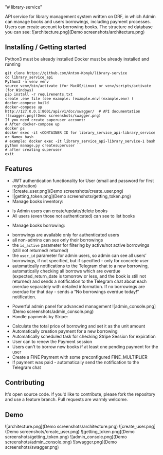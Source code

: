 "# library-service" 

API service for library management system written on DRF,
in which Admin can manage books and users borrowings, including payment processes.
Users can create account to borrowing books.
The structure od database you can see: 
![architecture.png](Demo screenshots/architecture.png)


## Installing / Getting started

Python3 must be already installed
Docker must be already installed and running

```shell
git clone https://github.com/Anton-Konyk/library-service
cd library_service_api
Python3 -n venv venv
source venv/bin/activate (for MacOS/Linux) or venv/scripts/activate (for Windows)
pip install -r requirenents.txt
create .env file (see example: [example.env](example.env) )
docker-compose build
docker-compose up
http://127.0.0.1:8001/api/v1/doc/swagger/  # API documentation
![swagger.png](Demo screenshots/swagger.png)
If you need create superuser account:
# After docker-compose up
docker ps
docker exec -it <CONTAINER ID for library_service_api-library_service or Name> bash 
# example: docker exec -it library_service_api-library_service-1 bash
python manage.py createsuperuser
# after creating superuser
exit
```

## Features

* JWT authentication functionality for User (email and password for first registration)
* ![create_user.png](Demo screenshots/create_user.png)
* ![getting_token.png](Demo screenshots/getting_token.png)
* Manage books inventory:
- Is Admin users can create/update/delete books
- All users (even those not authenticated) can see to list books
* Manage books borrowing:
- borrowings are available only for authenticated users
- all non-admins can see only their borrowings
- the `is_active` parameter for filtering by active/not active 
  borrowings (still not returned/ returned)
-  the `user_id` parameter for admin users, so admin can see all users’ borrowings, 
  if not specified, but if specified - only for concrete user
- automatically notifications to the Telegram chat to a new borrowing, 
  automatically checking all borrows which are overdue (expected_return_date is tomorrow 
  or less, and the book is still not returned) and sends a notification to the
  Telegram chat about each overdue separately with detailed information.
  If no borrowings are overdue for that day - sends a “No borrowings overdue today!” 
  notification.
* Powerful admin panel for advanced management ![admin_console.png](Demo screenshots/admin_console.png)
* Handle payments by Stripe:
- Calculate the total price of borrowing and set it as the unit amount
- Automatically creation payment for a new borrowing
- Automatically scheduled task for checking Stripe Session for expiration
- User can to renew the Payment session
- Users can't to borrow new books if at least one pending payment for the user
- Create a FINE Payment with some preconfigured FINE_MULTIPLIER
- If payment was paid - automatically send the notification to the Telegram chat


## Contributing

It's open source code.
If you'd like to contribute, please fork the repository and use a feature
branch. Pull requests are warmly welcome.


## Demo
![architecture.png](Demo screenshots/architecture.png)
![create_user.png](Demo screenshots/create_user.png)
![getting_token.png](Demo screenshots/getting_token.png)
![admin_console.png](Demo screenshots/admin_console.png)
![swagger.png](Demo screenshots/swagger.png)
